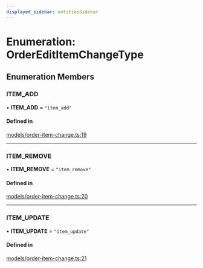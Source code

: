 ```yaml
---
displayed_sidebar: entitiesSidebar
---
```


# Enumeration: OrderEditItemChangeType

## Enumeration Members

### ITEM\_ADD

• **ITEM\_ADD** = ``"item_add"``

#### Defined in

[models/order-item-change.ts:19](https://github.com/chiubaca/medusa/blob/c14b68fb7/packages/medusa/src/models/order-item-change.ts#L19)

___

### ITEM\_REMOVE

• **ITEM\_REMOVE** = ``"item_remove"``

#### Defined in

[models/order-item-change.ts:20](https://github.com/chiubaca/medusa/blob/c14b68fb7/packages/medusa/src/models/order-item-change.ts#L20)

___

### ITEM\_UPDATE

• **ITEM\_UPDATE** = ``"item_update"``

#### Defined in

[models/order-item-change.ts:21](https://github.com/chiubaca/medusa/blob/c14b68fb7/packages/medusa/src/models/order-item-change.ts#L21)

